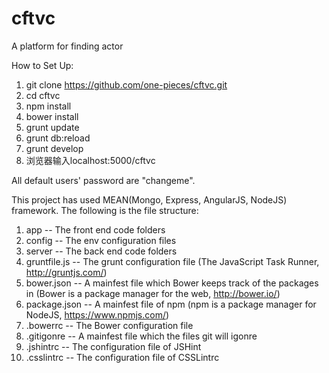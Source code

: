 # cftvc
A platform for finding actor

How to Set Up:

1. git clone https://github.com/one-pieces/cftvc.git
2. cd cftvc
3. npm install
4. bower install
5. grunt update
6. grunt db:reload
7. grunt develop
8. 浏览器输入localhost:5000/cftvc

All default users' password are "changeme".

This project has used MEAN(Mongo, Express, AngularJS, NodeJS) framework. The following is the file structure:

1. app -- The front end code folders
2. config -- The env configuration files
3. server -- The back end code folders
4. gruntfile.js -- The grunt configuration file (The JavaScript Task Runner, http://gruntjs.com/)
5. bower.json -- A mainfest file which Bower keeps track of the packages in (Bower is a package manager for the web, http://bower.io/)
6. package.json -- A mainfest file of npm (npm is a package manager for NodeJS, https://www.npmjs.com/)
7. .bowerrc -- The Bower configuration file
8. .gitigonre -- A mainfest file which the files git will igonre
9. .jshintrc -- The configuration file of JSHint
10. .csslintrc -- The configuration file of CSSLintrc